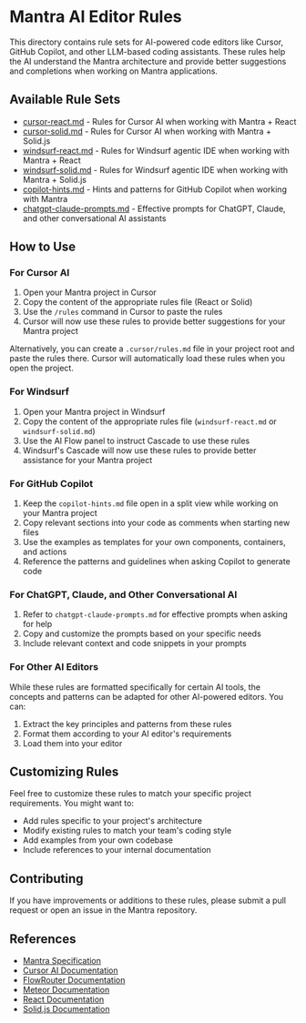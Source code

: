 # Mantra AI Editor Rules

This directory contains rule sets for AI-powered code editors like Cursor, GitHub Copilot, and other LLM-based coding assistants. These rules help the AI understand the Mantra architecture and provide better suggestions and completions when working on Mantra applications.

## Available Rule Sets

- [cursor-react.md](./cursor-react.md) - Rules for Cursor AI when working with Mantra + React
- [cursor-solid.md](./cursor-solid.md) - Rules for Cursor AI when working with Mantra + Solid.js
- [windsurf-react.md](./windsurf-react.md) - Rules for Windsurf agentic IDE when working with Mantra + React
- [windsurf-solid.md](./windsurf-solid.md) - Rules for Windsurf agentic IDE when working with Mantra + Solid.js
- [copilot-hints.md](./copilot-hints.md) - Hints and patterns for GitHub Copilot when working with Mantra
- [chatgpt-claude-prompts.md](./chatgpt-claude-prompts.md) - Effective prompts for ChatGPT, Claude, and other conversational AI assistants

## How to Use

### For Cursor AI

1. Open your Mantra project in Cursor
2. Copy the content of the appropriate rules file (React or Solid)
3. Use the `/rules` command in Cursor to paste the rules
4. Cursor will now use these rules to provide better suggestions for your Mantra project

Alternatively, you can create a `.cursor/rules.md` file in your project root and paste the rules there. Cursor will automatically load these rules when you open the project.

### For Windsurf

1. Open your Mantra project in Windsurf
2. Copy the content of the appropriate rules file (`windsurf-react.md` or `windsurf-solid.md`)
3. Use the AI Flow panel to instruct Cascade to use these rules
4. Windsurf's Cascade will now use these rules to provide better assistance for your Mantra project

### For GitHub Copilot

1. Keep the `copilot-hints.md` file open in a split view while working on your Mantra project
2. Copy relevant sections into your code as comments when starting new files
3. Use the examples as templates for your own components, containers, and actions
4. Reference the patterns and guidelines when asking Copilot to generate code

### For ChatGPT, Claude, and Other Conversational AI

1. Refer to `chatgpt-claude-prompts.md` for effective prompts when asking for help
2. Copy and customize the prompts based on your specific needs
3. Include relevant context and code snippets in your prompts

### For Other AI Editors

While these rules are formatted specifically for certain AI tools, the concepts and patterns can be adapted for other AI-powered editors. You can:

1. Extract the key principles and patterns from these rules
2. Format them according to your AI editor's requirements
3. Load them into your editor

## Customizing Rules

Feel free to customize these rules to match your specific project requirements. You might want to:

- Add rules specific to your project's architecture
- Modify existing rules to match your team's coding style
- Add examples from your own codebase
- Include references to your internal documentation

## Contributing

If you have improvements or additions to these rules, please submit a pull request or open an issue in the Mantra repository.

## References

- [Mantra Specification](https://github.com/StorytellerCZ/mantra)
- [Cursor AI Documentation](https://cursor.sh/docs/rules)
- [FlowRouter Documentation](https://github.com/zodern/flow-router-extra)
- [Meteor Documentation](https://docs.meteor.com/)
- [React Documentation](https://react.dev/)
- [Solid.js Documentation](https://www.solidjs.com/docs/latest/)
